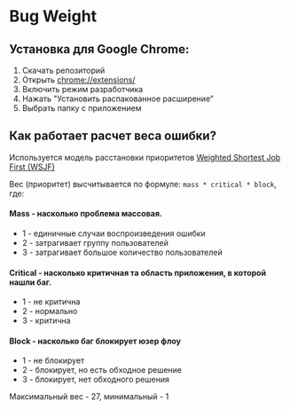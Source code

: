 # Bug Weight

## Установка для Google Chrome:
1. Скачать репозиторий
2. Открыть [chrome://extensions/]()
3. Включить режим разработчика
4. Нажать "Установить распакованное расширение"
5. Выбрать папку с приложением

## Как работает расчет веса ошибки?
Используется модель расстановки приоритетов 
[Weighted Shortest Job First (WSJF)](https://en.wikipedia.org/wiki/Shortest_job_next#Weighted_shortest_job_first)

Вес (приоритет) высчитывается по формуле: `mass * critical * block`, где:

#### Mass - насколько проблема массовая.
- 1 - единичные случаи воспроизведения ошибки
- 2 - затрагивает группу пользователей
- 3 - затрагивает большое количество пользователей

#### Critical - насколько критичная та область приложения, в которой нашли баг.
- 1 - не критична
- 2 - нормально
- 3 - критична

#### Block - насколько баг блокирует юзер флоу
- 1 - не блокирует
- 2 - блокирует, но есть обходное решение
- 3 - блокирует, нет обходного решения

Максимальный вес - 27, минимальный - 1
